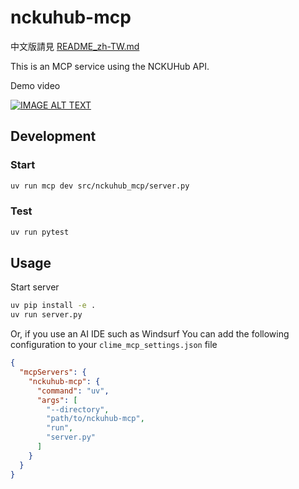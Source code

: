 # nckuhub-mcp

中文版請見 [README_zh-TW.md](README_zh-TW.md)

This is an MCP service using the NCKUHub API.

Demo video

[![IMAGE ALT TEXT](https://img.youtube.com/vi/ER6fYSY3aVE/0.jpg)](https://www.youtube.com/watch?v=ER6fYSY3aVE)

## Development

### Start

```bash
uv run mcp dev src/nckuhub_mcp/server.py
```

### Test

```bash
uv run pytest
```

## Usage

Start server

```bash
uv pip install -e .
uv run server.py
```

Or, if you use an AI IDE such as Windsurf
You can add the following configuration to your `clime_mcp_settings.json` file

```json
{
  "mcpServers": {
    "nckuhub-mcp": {
      "command": "uv",
      "args": [
        "--directory",
        "path/to/nckuhub-mcp",
        "run",
        "server.py"
      ]
    }
  }
}
```